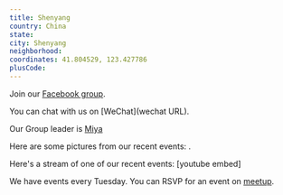 ```yaml
---
title: Shenyang
country: China
state: 
city: Shenyang
neighborhood: 
coordinates: 41.804529, 123.427786
plusCode:
---
```

Join our [Facebook group](https://www.facebook.com/groups/free.code.camp.Shenyang).

You can chat with us on [WeChat](wechat URL).

Our Group leader is [Miya](freecodecamp.org/miya)

Here are some pictures from our recent events:
![]().

Here's a stream of one of our recent events:
[youtube embed]

We have events every Tuesday. You can RSVP for an event on [meetup](meetupurl).
